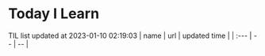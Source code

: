 # Today I Learn 
TIL list updated at 2023-01-10 02:19:03
| name | url | updated time |
| :--- | -- | -- |
